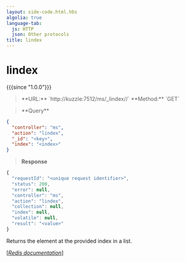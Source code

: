 ```yaml
---
layout: side-code.html.hbs
algolia: true
language-tab:
  js: HTTP
  json: Other protocols
title: lindex
---
```


# lindex

{{{since "1.0.0"}}}



<blockquote class="js">
<p>
**URL:** `http://kuzzle:7512/ms/_lindex/<key>/<index>`  
**Method:** `GET`
</p>
</blockquote>

<blockquote class="json">
<p>
**Query**
</p>
</blockquote>


```json
{
  "controller": "ms",
  "action": "lindex",
  "_id": "<key>",
  "index": "<index>"
}
```

>**Response**

```javascript
{
  "requestId": "<unique request identifier>",
  "status": 200,
  "error": null,
  "controller": "ms",
  "action": "lindex",
  "collection": null,
  "index": null,
  "volatile": null,
  "result": "<value>"
}
```

Returns the element at the provided index in a list.

[[_Redis documentation_]](https://redis.io/commands/lindex)
